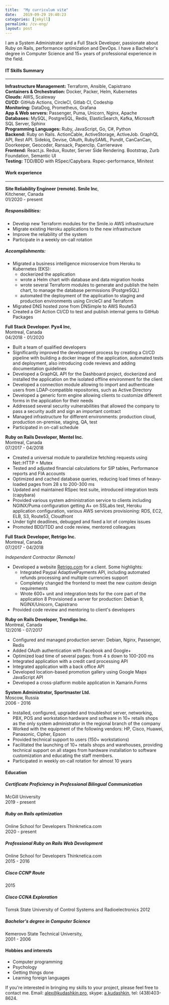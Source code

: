 ```yaml
---
title:  "My curriculum vitæ"
date:   2019-09-29 19:40:23
categories: [jekyll]
permalink: /cv-eng/
layout: post
---
```

I am a System Administrator and a Full Stack Developer, passionate about Ruby on Rails, performance optimization and DevOps. I have a Bachelor's degree in Computer Science and 15+ years of professional experience in the field.

#### **IT Skills Summary**
---
**Infrastructure Management:** Terraform, Ansible, Capistrano  
**Containers & Orchestration:** Docker, Packer, Helm, Kubernetes  
**Clouds:** AWS, Scaleway  
**CI/CD:** GitHub Actions, CircleCI, Gitlab CI, Codeship  
**Monitoring:** DataDog, Prometheus, Grafana  
**App & Web servers:** Passenger, Puma, Unicorn, Nginx, Apache  
**Databases:** MySQL, PostgreSQL, Redis, ElasticSearch, Kafka, Microsoft SQL Server, Sphinx  
**Programming Languages:** Ruby, JavaScript, Go, C#, Python  
**Backend:** Ruby on Rails. ActionCable, ActiveStorage, ActiveJob. GraphQL API, Rest API. Sidekiq, Devise, OAuth,
RubySAML, Pundit, CanCanCan, Doorkeeper, Geocoder, Ransack, Paperclip, Carrierwave  
**Frontend:** React.js. Redux, Router, Server Side Rendering. Bootstrap, Zurb Foundation, Semantic UI  
**Testing:** TDD/BDD with RSpec/Capybara. Rspec-performance, Minitest  

#### **Work experience**  
---

**Site Reliability Engineer (remote). Smile Inc**,  
Kitchener, Canada  
01/2020 - present

##### Responsibilities:
* Develop new Terraform modules for the Smile.io AWS infrastructure
* Migrate existing Heroku applications to the new infrastructure
* Improve the reliability of the system
* Participate in a weekly on-call rotation

##### Accomplishments:
* Migrated a business intelligence microservice from Heroku to Kubernetes (EKS):
  * dockerized the application
  * wrote a Helm chart with database and data migration hooks
  * wrote several Terraform modules to generate and publish the helm chart, to manage the database permissions (PostgreSQL)
  * automated the deployment of the application to staging and production environments using CircleCI and Terraform
* Migrated DNS hosted zone from DNSimple to AWS Route53
* Created a GH Action CI/CD to test and publish internal gems to GitHub Packages

**Full Stack Developer. Pyx4 Inc**,  
Montreal, Canada  
04/2018 - 01/2020

* Built a team of qualified developers
* Significantly improved the development process by creating a CI/CD pipeline with
building a docker image of the application, automated tests and deployment, also
introducing code reviews and adding documentation guidelines
* Developed a GraphQL API for the Dashboard project, dockerized and installed the
application on the isolated offline environment for the client
* Developed a connection module allowing to import and authenticate users from LDAP-compatible repositories, such as Active Directory
* Developed a generic form engine allowing clients to customize different forms in the application for their needs
* Addressed several security vulnerabilities that allowed the company to pass a security audit and sign an important contract
* Managed infrastructure for different environments: production cloud, production on-premise, staging, QA, test
* Participated in on-call schedule

**Ruby on Rails Developer, Mentel Inc.**  
Montreal, Canada  
07/2017 - 04/2018

* Created a universal module to parallelize fetching requests using Net::HTTP + Mutex
* Tested and adjusted financial calculations for SIP tables, Performance reports and FIA accounts
* Optimized and cached database queries, reducing load times of heavy-loaded pages
from 28 s to 200-300 ms
* Updated and maintained RSpec test suite, introduced integration tests (capybara)
* Provided various system administration service to clients including NGINX/Puma
configuration getting A+ on SSLabs test, Heroku application configuration, various AWS
services provisioning: RDS, EC2, ELB, S3, Route53, Cloudfront
* Under tight deadlines, debugged and fixed a lot of complex issues
* Promoted BDD/TDD and code review, mentored colleagues


**Full Stack Developer, Retrigo Inc.**  
Montreal, Canada  
07/2017 - 04/2018

_Independent Contractor (Remote)_

* Developed a website [Retrigo.com](https://retrigo.com) for a client. Some highlights:
  * Integrated Paypal AdaptivePayments API, including automated refunds processing
and multiple currencies support
  * Completely changed the frontend to meet the new custom design requirements
  * Wrote 600+ unit and integration tests for the core part of the application
  8 Provisioned a server for production: Debian 9, NGINX/Unicorn, Capistrano
* Provided code review and mentoring to client's developers


**Ruby on Rails Developer, Trendigo Inc.**  
Montreal, Canada  
12/2016 - 07/2017

* Configured and managed production server: Debian, Nginx, Passenger, Redis
* Added OAuth authentication with Facebook and Google+
* Optimized load time of several pages: from 4 s down to 100-200 ms
* Integrated application with a credit card processing API
* Integrated application with a back office API
* Developed location-based promotion gallery using Google Maps JavaScript API
* Developed a cross-platform mobile application in Xamarin.Forms


**System Administrator, Sportmaster Ltd.**  
Moscow, Russia  
2006 - 2016

* Installed, configured, upgraded and troubleshot server, networking, PBX, POS and
workstation hardware and software in 10+ retails shops as the only system
administrator in the regional branch of the company
* Worked with the equipment of the following vendors: HP, Cisco, Huawei, Panasonic, Cipher, Epson
* Provided technical support to users (150+ workstations)
* Facilitated the launching of 10+ retails shops and warehouses, providing technical support on all stages from hardware installation to software customization and educating the staff members.
* Participated in weekly on-call rotation for almost 10 years

#### **Education**

##### Certificate Proficiency in Professional Bilingual Communication
McGill University  
2019 - present

##### Ruby on Rails optimization
Online School for Developers Thinknetica.com  
2020 - present

##### Professional Ruby on Rails Web Development
Online School for Developers Thinknetica.com  
2015 - 2016

##### Cisco CCNP Route
2015

##### Cisco CCNA Exploration
Tomsk State University of Control Systems and Radioelectronics
2012

##### Bachelor's degree in Computer Science 
Kemerovo State Technical University,  
2001 - 2006

#### **Hobbies and interests**
* Computer programming
* Psychology
* Getting things done
* Learning foreign languages

If you're interested in bringing my skills to your project, please feel free to contact me. Email: [alex@kudashkin.pro](mailto:alex@kudashkin.pro), skype: [a.kudashkin](skype:a.kudashkin?call), tel: (438)403-8624.
